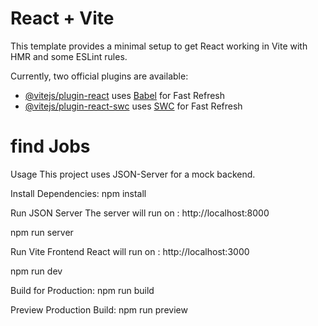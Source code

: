# React + Vite

This template provides a minimal setup to get React working in Vite with HMR and some ESLint rules.

Currently, two official plugins are available:

- [@vitejs/plugin-react](https://github.com/vitejs/vite-plugin-react/blob/main/packages/plugin-react/README.md) uses [Babel](https://babeljs.io/) for Fast Refresh
- [@vitejs/plugin-react-swc](https://github.com/vitejs/vite-plugin-react-swc) uses [SWC](https://swc.rs/) for Fast Refresh
# find Jobs 
Usage
This project uses JSON-Server for a mock backend.

Install Dependencies: npm install
  
Run JSON Server
  The server will run on : http://localhost:8000

npm run server

Run Vite Frontend
React will run on : http://localhost:3000

npm run dev

Build for Production: npm run build

Preview Production Build: npm run preview
